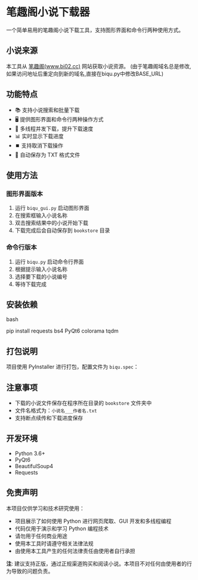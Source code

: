 # 笔趣阁小说下载器

一个简单易用的笔趣阁小说下载工具，支持图形界面和命令行两种使用方式。

## 小说来源

本工具从 [笔趣阁(www.bi02.cc)](https://www.bi02.cc) 网站获取小说资源。
(由于笔趣阁域名总是修改,如果访问地址后重定向到新的域名,直接在biqu.py中修改BASE_URL)

## 功能特点

- 📚 支持小说搜索和批量下载
- 🖥️ 提供图形界面和命令行两种操作方式
- 🚀 多线程并发下载，提升下载速度
- 📊 实时显示下载进度
- ⏹️ 支持取消下载操作
- 💾 自动保存为 TXT 格式文件

## 使用方法

### 图形界面版本

1. 运行 `biqu_gui.py` 启动图形界面
2. 在搜索框输入小说名称
3. 双击搜索结果中的小说开始下载
4. 下载完成后会自动保存到 `bookstore` 目录

### 命令行版本

1. 运行 `biqu.py` 启动命令行界面
2. 根据提示输入小说名称
3. 选择要下载的小说编号
4. 等待下载完成

## 安装依赖
bash

pip install requests bs4 PyQt6 colorama tqdm

## 打包说明

项目使用 PyInstaller 进行打包，配置文件为 `biqu.spec`：


## 注意事项

- 下载的小说文件保存在程序所在目录的 `bookstore` 文件夹中
- 文件名格式为：`小说名___作者名.txt`
- 支持断点续传和下载进度保存

## 开发环境

- Python 3.6+
- PyQt6
- BeautifulSoup4
- Requests

## 免责声明

本项目仅供学习和技术研究使用：
- 项目展示了如何使用 Python 进行网页爬取、GUI 开发和多线程编程
- 代码仅用于演示和学习 Python 编程技术
- 请勿用于任何商业用途
- 使用本工具时请遵守相关法律法规
- 由使用本工具产生的任何法律责任由使用者自行承担

**注**: 建议支持正版，通过正规渠道购买和阅读小说。本项目不对任何由使用者的行为导致的问题负责。

